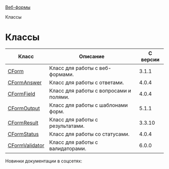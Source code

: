 [Веб-формы](/api_help/form/index.php)

Классы

Классы
======

| Класс | Описание | С версии |
| --- | --- | --- |
| [CForm](/api_help/form/classes/cform/index.php) | Класс для работы с веб-формами. | 3.1.1 |
| [CFormAnswer](/api_help/form/classes/cformanswer/index.php) | Класс для работы с ответами. | 4.0.4 |
| [CFormField](/api_help/form/classes/cformfield/index.php) | Класс для работы с вопросами и полями. | 4.0.4 |
| [CFormOutput](/api_help/form/classes/cformoutput/index.php) | Класс для работы с шаблонами форм. | 5.1.1 |
| [CFormResult](/api_help/form/classes/cformresult/index.php) | Класс для работы с результатами. | 3.3.10 |
| [CFormStatus](/api_help/form/classes/cformstatus/index.php) | Класс для работы со статусами. | 4.0.4 |
| [CFormValidator](/api_help/form/classes/cformvalidator/index.php) | Класс для работы с валидаторами. | 6.0.0 |

Новинки документации в соцсетях: